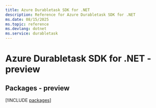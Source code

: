 ```yaml
---
title: Azure Durabletask SDK for .NET
description: Reference for Azure Durabletask SDK for .NET
ms.date: 08/15/2025
ms.topic: reference
ms.devlang: dotnet
ms.service: durabletask
---
```

# Azure Durabletask SDK for .NET - preview
## Packages - preview
[!INCLUDE [packages](durabletask-index.md)]